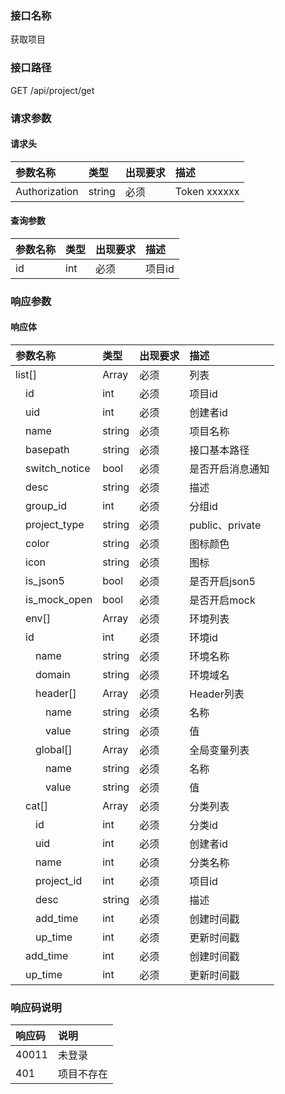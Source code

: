 ### 接口名称
获取项目

### 接口路径
GET /api/project/get

### 请求参数

#### 请求头

参数名称      | 类型   | 出现要求 | 描述
:-------------|:-------|:-------|:------------
Authorization | string | 必须     | Token xxxxxx

#### 查询参数

参数名称 | 类型 | 出现要求 | 描述
:--------|:-----|:-------|:----
id       | int  | 必须     | 项目id

### 响应参数

#### 响应体

参数名称                | 类型   | 出现要求 | 描述
:-----------------------|:-------|:-------|:--------------
list[]                  | Array  | 必须     | 列表
&emsp;id                | int    | 必须     | 项目id
&emsp;uid               | int    | 必须     | 创建者id
&emsp;name              | string | 必须     | 项目名称
&emsp;basepath          | string | 必须     | 接口基本路径
&emsp;switch_notice     | bool   | 必须     | 是否开启消息通知
&emsp;desc              | string | 必须     | 描述
&emsp;group_id          | int    | 必须     | 分组id
&emsp;project_type      | string | 必须     | public、private
&emsp;color             | string | 必须     | 图标颜色
&emsp;icon              | string | 必须     | 图标
&emsp;is_json5          | bool   | 必须     | 是否开启json5
&emsp;is_mock_open      | bool   | 必须     | 是否开启mock
&emsp;env[]             | Array  | 必须     | 环境列表
&emsp;id                | int    | 必须     | 环境id
&emsp;&emsp;name        | string | 必须     | 环境名称
&emsp;&emsp;domain      | string | 必须     | 环境域名
&emsp;&emsp;header[]    | Array  | 必须     | Header列表
&emsp;&emsp;&emsp;name  | string | 必须     | 名称
&emsp;&emsp;&emsp;value | string | 必须     | 值
&emsp;&emsp;global[]    | Array  | 必须     | 全局变量列表
&emsp;&emsp;&emsp;name  | string | 必须     | 名称
&emsp;&emsp;&emsp;value | string | 必须     | 值
&emsp;cat[]             | Array  | 必须     | 分类列表
&emsp;&emsp;id          | int    | 必须     | 分类id
&emsp;&emsp;uid         | int    | 必须     | 创建者id
&emsp;&emsp;name        | int    | 必须     | 分类名称
&emsp;&emsp;project_id  | int    | 必须     | 项目id
&emsp;&emsp;desc        | string | 必须     | 描述
&emsp;&emsp;add_time    | int    | 必须     | 创建时间戳
&emsp;&emsp;up_time     | int    | 必须     | 更新时间戳
&emsp;add_time          | int    | 必须     | 创建时间戳
&emsp;up_time           | int    | 必须     | 更新时间戳

### 响应码说明

响应码 | 说明
:------|:-----
40011  | 未登录
401    | 项目不存在